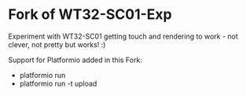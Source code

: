 # Fork of WT32-SC01-Exp
Experiment with WT32-SC01 getting touch and rendering to work - not clever, not pretty but works! :)

Support for Platformio added in this Fork:
* platformio run
* platformio run -t upload
 
